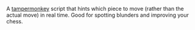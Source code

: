 A [tampermonkey](https://www.tampermonkey.net/) script that hints which piece to move (rather than the actual move) in real time. Good for spotting blunders and improving your chess.